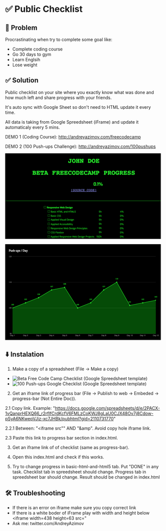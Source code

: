 # ✅ Public Checklist

## 🤔 Problem

Procrastinating when try to complete some goal like:
- Complete coding course
- Go 30 days to gym
- Learn Englsih
- Lose weight

## ✅ Solution

Public checklist on your site where you exactly know what was done and how much left and share progress with your friends.

It's auto sync with Google Sheet so don't need to HTML update it every  time.

All data is taking from Google Spreedsheet (iFrame) and update it automaticaly every 5 mins.

DEMO 1 (Coding Course): http://andreyazimov.com/freecodecamp

DEMO 2 (100 Push-ups Challenge): http://andreyazimov.com/100pushups

![Picture](https://raw.githubusercontent.com/AndreyAzimov/myprogress/master/pic.png)

![Picture](https://raw.githubusercontent.com/AndreyAzimov/myprogress/master/chart.png)

## ⬇️ Instalation

1. Make a copy of a spreadsheet (File -> Make a copy)
- ![Beta Free Code Camp Checklist (Google Spreedsheet template)](https://docs.google.com/spreadsheets/d/1fk4YFSs1f8YnTOpaRJa-2qePHE2J5MWxBzok-dYIVI4/edit?usp=sharing)
- ![100 Push-ups Google Checklist (Google Spreedsheet template)](https://docs.google.com/spreadsheets/d/1OPdKJrqP5Mqb2W-v6GuZIoaPwlOZ5u-j8mp_zBuW_Nw/edit#gid=0)

2. Get an iframe link of progress bar (File -> Publish to web -> Embeded -> progress-bar (Not Entire Doc)).

2.1 Copy link. Example: "https://docs.google.com/spreadsheets/d/e/2PACX-1vQanprHEXQ66_r2rflfCrdKcfV6FMLzCoKWJ8gLaU0CJX48Ov7j8Cdow-pSyA6NKwepVJiz-xc7JHBk/pubhtml?gid=2110731770"

2.2.1 Between: "<iframe src"" AND "&amp". Avoid copy hole iframe link.

2.3 Paste this link to progress bar section in index.html.


3. Get an iframe link of of checklist (same as progress-bar).

4. Open this index.html and check if this works.

5. Try to change progress in basic-html-and-html5 tab. Put "DONE" in any task. Checklist tab in spreedsheet should change. Progress tab in spreedsheet bar should change. Result should be changed in index.html

## 🛠 Troubleshooting

- If there is an error on iframe make sure you copy correct link
- If there is a white boder of iFrame play with width and height below <iframe width=438 height=63 src="
- Ask me: twitter.com/AndreyAzimov

